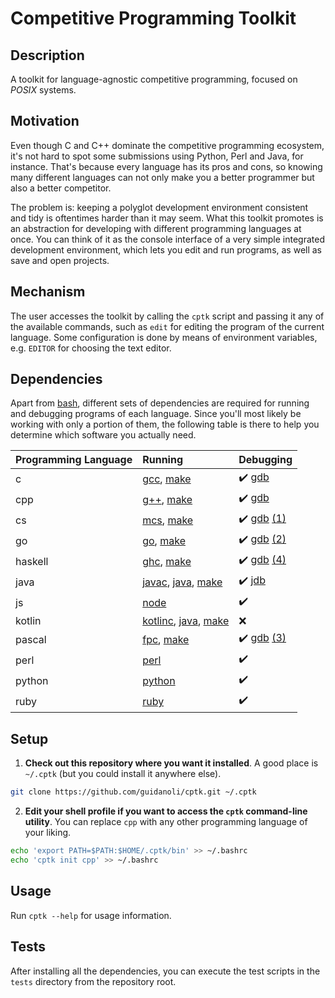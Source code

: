 # Competitive Programming Toolkit

## Description

A toolkit for language-agnostic competitive programming, focused on _POSIX_ systems.

## Motivation

Even though C and C++ dominate the competitive programming ecosystem, it's not hard to spot some submissions using Python, Perl and Java, for instance.
That's because every language has its pros and cons, so knowing many different languages can not only make you a better programmer but also a better competitor.

The problem is: keeping a polyglot development environment consistent and tidy is oftentimes harder than it may seem.
What this toolkit promotes is an abstraction for developing with different programming languages at once. You can think of it as the console interface of a very simple integrated development environment, which lets you edit and run programs, as well as save and open projects.

## Mechanism

The user accesses the toolkit by calling the `cptk` script and passing it any of the available commands, such as `edit` for editing the program of the current language. Some configuration is done by means of environment variables, e.g. `EDITOR` for choosing the text editor.

## Dependencies

Apart from [bash], different sets of dependencies are required for running and debugging programs of each language.
Since you'll most likely be working with only a portion of them, the following table is there to help you determine which software you actually need.

| Programming Language | Running | Debugging |
| :- | :- | :- |
| c | [gcc], [make] | :heavy_check_mark: [gdb] |
| cpp | [g++], [make] | :heavy_check_mark: [gdb] |
| cs | [mcs], [make] | :heavy_check_mark: [gdb] [(1)] |
| go | [go], [make] | :heavy_check_mark: [gdb] [(2)] |
| haskell | [ghc], [make] | :heavy_check_mark: [gdb] [(4)] |
| java | [javac], [java], [make] | :heavy_check_mark: [jdb] |
| js | [node] | :heavy_check_mark: |
| kotlin | [kotlinc], [java], [make] | :x: |
| pascal | [fpc], [make] | :heavy_check_mark: [gdb] [(3)] |
| perl | [perl] | :heavy_check_mark: |
| python | [python] | :heavy_check_mark: |
| ruby | [ruby] | :heavy_check_mark: |

## Setup

1. **Check out this repository where you want it installed**. A good place is `~/.cptk` (but you could install it anywhere else).

```sh
git clone https://github.com/guidanoli/cptk.git ~/.cptk
```

2. **Edit your shell profile if you want to access the `cptk` command-line utility**. You can replace `cpp` with any other programming language of your liking.

```sh
echo 'export PATH=$PATH:$HOME/.cptk/bin' >> ~/.bashrc
echo 'cptk init cpp' >> ~/.bashrc
```

## Usage

Run `cptk --help` for usage information.

## Tests

After installing all the dependencies, you can execute the test scripts in the `tests` directory from the repository root.

[(1)]: https://www.mono-project.com/docs/debug+profile/debug/#debugging-with-gdb
[(2)]: https://golang.org/doc/gdb
[(3)]: https://www.freepascal.org/docs-html/user/userse54.html#x165-17200010.2
[(4)]: https://downloads.haskell.org/~ghc/latest/docs/html/users_guide/debug-info.html
[bash]: https://www.gnu.org/software/bash/
[fpc]: https://www.freepascal.org/
[g++]: https://gcc.gnu.org/
[gcc]: https://gcc.gnu.org/
[gdb]: https://www.gnu.org/software/gdb/
[ghc]: https://www.haskell.org/ghc/
[go]: https://golang.org/
[java]: https://docs.oracle.com/javase/7/docs/technotes/tools/windows/java.html
[javac]: https://docs.oracle.com/javase/7/docs/technotes/tools/windows/javac.html
[jdb]: https://docs.oracle.com/javase/7/docs/technotes/tools/windows/jdb.htm
[kotlinc]: https://kotlinlang.org/docs/tutorials/command-line.html
[make]: https://www.gnu.org/software/make/
[mcs]: https://www.mono-project.com/
[node]: https://nodejs.org/en/
[perl]: https://www.perl.org/
[python]: https://www.python.org/
[ruby]: https://www.ruby-lang.org/en/

